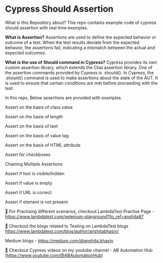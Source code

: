 # Cypress Should Assertion



What is this Repository about?
This repo contains example code of cypress should assertion with real time examples.


**What is Assertion?**
Assertions are used to define the expected behavior or outcome of a test. When the test results deviate from the expected behavior, the assertions fail, indicating a mismatch between the actual and expected outcomes.

**What is the use of Should command in Cypress?**
Cypress provides its own custom assertion library, which extends the Chai assertion library. One of the assertion commands provided by Cypress is .should().
In Cypress, the .should() command is used to make assertions about the state of the AUT. It is used to ensure that certain conditions are met before proceeding with the test. 

In this repo, Below assertions are provided with examples.

Assert on the basis of class value

Assert on the basis of length

Assert on the basis of text

Assert on the basis of value tag

Assert on the basis of HTML attribute

Assert for checkboxes

Chaining Multiple Assertions

Assert if text is visible/hidden

Assert if value is empty

Assert if URL is correct

Assert if element is not present


💭 For Practising different scenarios, checkout LambdaTest Practise Page - https://www.lambdatest.com/selenium-playground?fp_ref=anshita87

💭 Checkout the blogs related to Testing on LambdaTest blogs https://www.lambdatest.com/blog/author/anshitabhasin/

Medium blogs - https://medium.com/@anshita.bhasin

🔖 Checkout Cypress videos on my youtube channel - AB Automation Hub (https://www.youtube.com/@ABAutomationHub)
